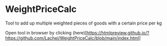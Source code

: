 # WeightPriceCalc
Tool to add up multiple weighted pieces of goods with a certain price per kg

Open tool in browser by clicking (here)[https://htmlpreview.github.io/?https://github.com/Lachei/WeightPriceCalc/blob/main/index.html]
